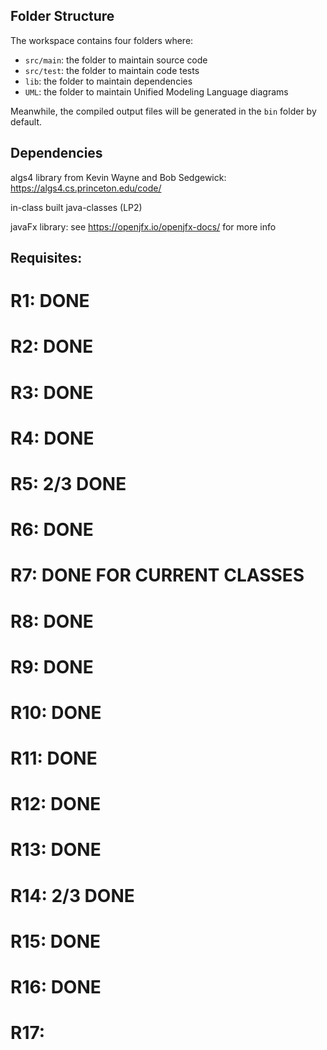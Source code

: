 ## Folder Structure

The workspace contains four folders where:

- `src/main`: the folder to maintain source code
- `src/test`: the folder to maintain code tests
- `lib`: the folder to maintain dependencies
- `UML`: the folder to maintain Unified Modeling Language diagrams

Meanwhile, the compiled output files will be generated in the `bin` folder by default.

## Dependencies

algs4 library from Kevin Wayne and Bob Sedgewick: https://algs4.cs.princeton.edu/code/


in-class built java-classes (LP2)


javaFx library: see https://openjfx.io/openjfx-docs/ for more info


## Requisites:

# R1: DONE
# R2: DONE
# R3: DONE
# R4: DONE
# R5: 2/3 DONE
# R6: DONE
# R7: DONE FOR CURRENT CLASSES
# R8: DONE
# R9: DONE
# R10: DONE
# R11: DONE
# R12: DONE
# R13: DONE
# R14: 2/3 DONE
# R15: DONE
# R16: DONE
# R17: 

